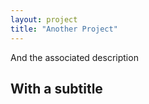 ```yaml
---
layout: project
title: "Another Project"
---
```

And the associated description 
## With a subtitle
